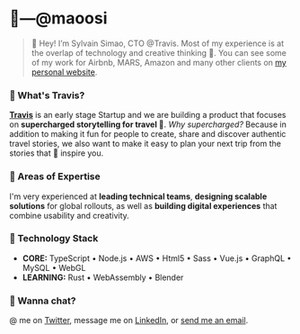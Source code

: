 # 🤖―@maoosi

> 🖖 Hey! I’m Sylvain Simao, CTO @Travis. Most of my experience is at the overlap of technology and creative thinking 🤯. You can see some of my work for Airbnb, MARS, Amazon and many other clients on [my personal website](https://sylvainsimao.fr).

### 🥾 What's Travis?

**[Travis](https://travistravis.co)** is an early stage Startup and we are building a product that focuses on **supercharged storytelling for travel 🧳**. *Why supercharged?* Because in addition to making it fun for people to create, share and discover authentic travel stories, we also want to make it easy to plan your next trip from the stories that 🧙 inspire you.

### 🦾 Areas of Expertise

I'm very experienced at **leading technical teams**, **designing scalable solutions** for global rollouts, as well as **building digital experiences** that combine usability and creativity.

### 👾 Technology Stack

- **CORE:** TypeScript  •  Node.js  •  AWS  •  Html5  •  Sass  •  Vue.js  •  GraphQL  •  MySQL  •  WebGL
- **LEARNING:** Rust  •  WebAssembly  •  Blender

### 🙊 Wanna chat?

@ me on [Twitter](https://twitter.com/_maoosi), message me on [LinkedIn](https://www.linkedin.com/in/sylvainsimao/), or [send me an email](https://sylvainsimao.fr/contact). 
